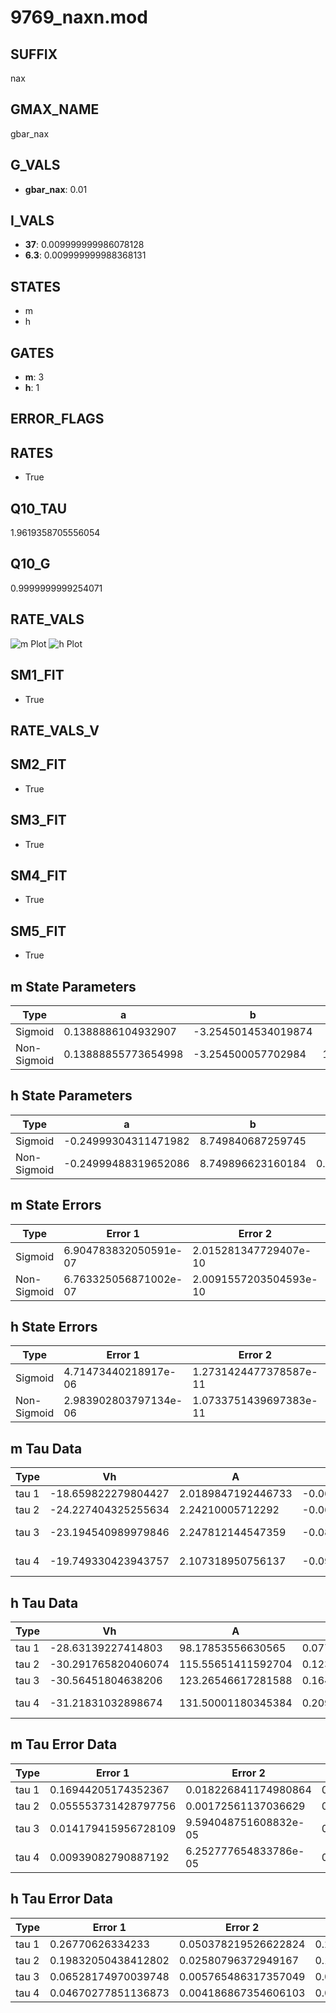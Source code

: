 # 9769_naxn.mod

## SUFFIX

nax

## GMAX_NAME

gbar_nax

## G_VALS

- **gbar_nax**: 0.01

## I_VALS

- **37**: 0.009999999986078128
- **6.3**: 0.009999999988368131

## STATES

- m
- h

## GATES

- **m**: 3
- **h**: 1

## ERROR_FLAGS


## RATES

- True

## Q10_TAU

1.9619358705556054

## Q10_G

0.9999999999254071

## RATE_VALS

![m Plot](/Users/pbozelos/Dropbox/icg-Chai-Panos/supermodels/output_markdown_files/Na/9769_naxn.mod/images/m.png)
![h Plot](/Users/pbozelos/Dropbox/icg-Chai-Panos/supermodels/output_markdown_files/Na/9769_naxn.mod/images/h.png)

## SM1_FIT

- True

## RATE_VALS_V

## SM2_FIT

- True

## SM3_FIT

- True

## SM4_FIT

- True

## SM5_FIT

- True

## m State Parameters

| Type | a | b | c | d |
| --- | --- | --- | --- | --- |
| Sigmoid | 0.1388886104932907 | -3.2545014534019874 |
| Non-Sigmoid | 0.13888855773654998 | -3.254500057702984 | 1.0000001721496128 | -5.883650298326583e-08 |

## h State Parameters

| Type | a | b | c | d |
| --- | --- | --- | --- | --- |
| Sigmoid | -0.24999304311471982 | 8.749840687259745 |
| Non-Sigmoid | -0.24999488319652086 | 8.749896623160184 | 0.9999968345922146 | 1.7141524913738563e-07 |

## m State Errors

| Type | Error 1 | Error 2 | Error 3 |
| --- | --- | --- | --- |
| Sigmoid | 6.904783832050591e-07 | 2.015281347729407e-10 | 4.758518698098543e-07 |
| Non-Sigmoid | 6.763325056871002e-07 | 2.0091557203504593e-10 | 4.661030602442653e-07 |

## h State Errors

| Type | Error 1 | Error 2 | Error 3 |
| --- | --- | --- | --- |
| Sigmoid | 4.71473440218917e-06 | 1.2731424477378587e-11 | 3.382650194549014e-06 |
| Non-Sigmoid | 2.983902803797134e-06 | 1.0733751439697383e-11 | 2.1408415700135844e-06 |

## m Tau Data

| Type | Vh | A | b1 | b2 | c1 | c2 | d1 | d2 | e1 | e2 |
| --- | --- | --- | --- | --- | --- | --- | --- | --- | --- | --- |
| tau 1 | -18.659822279804427 | 2.0189847192446733 | -0.06524006552301403 | -0.02724317006534953 |
| tau 2 | -24.227404325255634 | 2.24210005712292 | -0.06868957034642904 | 0.00036495241579211215 | -0.047329048483840064 | -0.00030999328606730764 |
| tau 3 | -23.194540989979846 | 2.247812144547359 | -0.08199703418707745 | 0.0008416247469245517 | -3.2867306660674813e-06 | -0.05365170669224341 | -0.0006115469835428024 | -3.1398861674382927e-06 |
| tau 4 | -19.749330423943757 | 2.107318950756137 | -0.09361432148592824 | 0.001384979868177983 | -1.098855558326082e-05 | 3.3784300045880085e-08 | -0.04371846541977557 | -0.00041795427340187265 | -2.7195812918697857e-06 | -8.864186220871859e-09 |

## h Tau Data

| Type | Vh | A | b1 | b2 | c1 | c2 | d1 | d2 | e1 | e2 |
| --- | --- | --- | --- | --- | --- | --- | --- | --- | --- | --- |
| tau 1 | -28.63139227414803 | 98.17853556630565 | 0.07796861640638171 | 0.32843530228043794 |
| tau 2 | -30.291765820406074 | 115.55651411592704 | 0.12303026074393458 | 0.0012469691406569582 | 0.27987955834645284 | -0.0018960132902224591 |
| tau 3 | -30.56451804638206 | 123.26546617281588 | 0.16447917633467155 | 0.003644886779013062 | 2.9468795780733464e-05 | 0.3849893165926985 | -0.016533243566246723 | 0.0002443547215711659 |
| tau 4 | -31.21831032898674 | 131.50001180345384 | 0.20936404497823305 | 0.007471765671625753 | 0.00013288609882684772 | 8.526511519727815e-07 | 0.3735920541285567 | -0.016255935472134178 | 0.0002944092503876959 | -1.448072739843438e-06 |

## m Tau Error Data

| Type | Error 1 | Error 2 | Error 3 |
| --- | --- | --- | --- |
| tau 1 | 0.16944205174352367 | 0.018226841174980864 | 0.0756445120490889 |
| tau 2 | 0.055553731428797756 | 0.00172561137036629 | 0.024801015233210315 |
| tau 3 | 0.014179415956728109 | 9.594048751608832e-05 | 0.006330158246733806 |
| tau 4 | 0.00939082790887192 | 6.252777654833786e-05 | 0.004192374841983306 |

## h Tau Error Data

| Type | Error 1 | Error 2 | Error 3 |
| --- | --- | --- | --- |
| tau 1 | 0.26770626334233 | 0.050378219526622824 | 0.2016175187669145 |
| tau 2 | 0.19832050438412802 | 0.02580796372949167 | 0.14936104787133844 |
| tau 3 | 0.06528174970039748 | 0.005765486317357049 | 0.04916561992621757 |
| tau 4 | 0.04670277851136873 | 0.004186867354606103 | 0.03517324624916258 |

